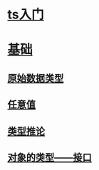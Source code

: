 # [ts入门](https://ts.xcatliu.com/introduction/index.html)

# [基础](https://ts.xcatliu.com/basics/index.html)

## [原始数据类型](https://ts.xcatliu.com/basics/primitive-data-types.html)
## [任意值](https://ts.xcatliu.com/basics/any.html)
## [类型推论](https://ts.xcatliu.com/basics/type-inference.html)
## [对象的类型——接口](https://ts.xcatliu.com/basics/type-of-object-interfaces.html)
## []()
## []()
## []()
## []()
## []()

